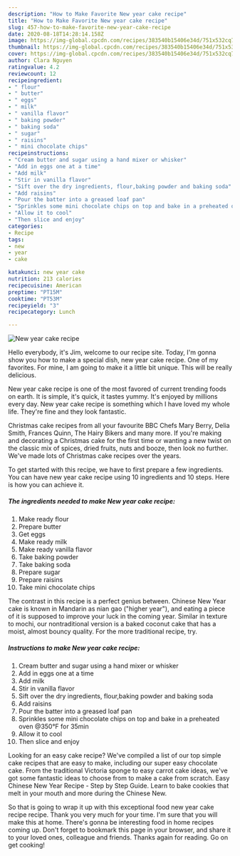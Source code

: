 ```yaml
---
description: "How to Make Favorite New year cake recipe"
title: "How to Make Favorite New year cake recipe"
slug: 457-how-to-make-favorite-new-year-cake-recipe
date: 2020-08-18T14:28:14.158Z
image: https://img-global.cpcdn.com/recipes/383540b15406e34d/751x532cq70/new-year-cake-recipe-recipe-main-photo.jpg
thumbnail: https://img-global.cpcdn.com/recipes/383540b15406e34d/751x532cq70/new-year-cake-recipe-recipe-main-photo.jpg
cover: https://img-global.cpcdn.com/recipes/383540b15406e34d/751x532cq70/new-year-cake-recipe-recipe-main-photo.jpg
author: Clara Nguyen
ratingvalue: 4.2
reviewcount: 12
recipeingredient:
- " flour"
- " butter"
- " eggs"
- " milk"
- " vanilla flavor"
- " baking powder"
- " baking soda"
- " sugar"
- " raisins"
- " mini chocolate chips"
recipeinstructions:
- "Cream butter and sugar using a hand mixer or whisker"
- "Add in eggs one at a time"
- "Add milk"
- "Stir in vanilla flavor"
- "Sift over the dry ingredients, flour,baking powder and baking soda"
- "Add raisins"
- "Pour the batter into a greased loaf pan"
- "Sprinkles some mini chocolate chips on top and bake in a preheated oven @350°F for 35min"
- "Allow it to cool"
- "Then slice and enjoy"
categories:
- Recipe
tags:
- new
- year
- cake

katakunci: new year cake 
nutrition: 213 calories
recipecuisine: American
preptime: "PT15M"
cooktime: "PT53M"
recipeyield: "3"
recipecategory: Lunch

---
```



![New year cake recipe](https://img-global.cpcdn.com/recipes/383540b15406e34d/751x532cq70/new-year-cake-recipe-recipe-main-photo.jpg)

Hello everybody, it's Jim, welcome to our recipe site. Today, I'm gonna show you how to make a special dish, new year cake recipe. One of my favorites. For mine, I am going to make it a little bit unique. This will be really delicious.

New year cake recipe is one of the most favored of current trending foods on earth. It is simple, it's quick, it tastes yummy. It's enjoyed by millions every day. New year cake recipe is something which I have loved my whole life. They're fine and they look fantastic.

Christmas cake recipes from all your favourite BBC Chefs Mary Berry, Delia Smith, Frances Quinn, The Hairy Bikers and many more. If you&#39;re making and decorating a Christmas cake for the first time or wanting a new twist on the classic mix of spices, dried fruits, nuts and booze, then look no further. We&#39;ve made lots of Christmas cake recipes over the years.


To get started with this recipe, we have to first prepare a few ingredients. You can have new year cake recipe using 10 ingredients and 10 steps. Here is how you can achieve it.

<!--inarticleads1-->

##### The ingredients needed to make New year cake recipe:

1. Make ready  flour
1. Prepare  butter
1. Get  eggs
1. Make ready  milk
1. Make ready  vanilla flavor
1. Take  baking powder
1. Take  baking soda
1. Prepare  sugar
1. Prepare  raisins
1. Take  mini chocolate chips


The contrast in this recipe is a perfect genius between. Chinese New Year cake is known in Mandarin as nian gao (&#34;higher year&#34;), and eating a piece of it is supposed to improve your luck in the coming year. Similar in texture to mochi, our nontraditional version is a baked coconut cake that has a moist, almost bouncy quality. For the more traditional recipe, try. 

<!--inarticleads2-->

##### Instructions to make New year cake recipe:

1. Cream butter and sugar using a hand mixer or whisker
1. Add in eggs one at a time
1. Add milk
1. Stir in vanilla flavor
1. Sift over the dry ingredients, flour,baking powder and baking soda
1. Add raisins
1. Pour the batter into a greased loaf pan
1. Sprinkles some mini chocolate chips on top and bake in a preheated oven @350°F for 35min
1. Allow it to cool
1. Then slice and enjoy


Looking for an easy cake recipe? We&#39;ve compiled a list of our top simple cake recipes that are easy to make, including our super easy chocolate cake. From the traditional Victoria sponge to easy carrot cake ideas, we&#39;ve got some fantastic ideas to choose from to make a cake from scratch. Easy Chinese New Year Recipe - Step by Step Guide. Learn to bake cookies that melt in your mouth and more during the Chinese New. 

So that is going to wrap it up with this exceptional food new year cake recipe recipe. Thank you very much for your time. I'm sure that you will make this at home. There's gonna be interesting food in home recipes coming up. Don't forget to bookmark this page in your browser, and share it to your loved ones, colleague and friends. Thanks again for reading. Go on get cooking!
